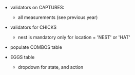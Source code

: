 
* validators on CAPTURES: 
  * all measurements (see previous year)

* validators for CHICKS
  * nest is mandatory only for location = 'NEST' or 'HAT'

* populate COMBOS table

* EGGS table
  * dropdown for state, and action
